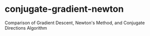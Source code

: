 # conjugate-gradient-newton
Comparison of Gradient Descent, Newton's Method, and Conjugate Directions Algorithm
